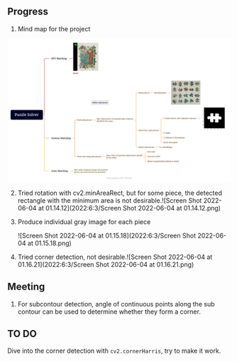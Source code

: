 ## Progress

1. Mind map for the project

![Puzzle Solver](https://github.com/jason5306/SRS-Jigsaw-Puzzle-Solver/blob/main/Meetings/2022:6:3/Puzzle%20Solver.png)

2. Tried rotation with cv2.minAreaRect, but for some piece, the detected rectangle with the minimum area is not desirable.![Screen Shot 2022-06-04 at 01.14.12](2022:6:3/Screen Shot 2022-06-04 at 01.14.12.png)

3. Produce individual gray image for each piece

   ![Screen Shot 2022-06-04 at 01.15.18](2022:6:3/Screen Shot 2022-06-04 at 01.15.18.png)

4. Tried corner detection, not desirable.![Screen Shot 2022-06-04 at 01.16.21](2022:6:3/Screen Shot 2022-06-04 at 01.16.21.png)

## Meeting

1. For subcontour detection, angle of continuous points along the sub contour can be used to determine whether they form a corner.



## TO DO

Dive into the corner detection with `cv2.cornerHarris`, try to make it work. 
